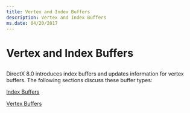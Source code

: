 ```yaml
---
title: Vertex and Index Buffers
description: Vertex and Index Buffers
ms.date: 04/20/2017
---
```


# Vertex and Index Buffers


## <span id="ddk_vertex_and_index_buffers_gg"></span><span id="DDK_VERTEX_AND_INDEX_BUFFERS_GG"></span>


DirectX 8.0 introduces index buffers and updates information for vertex buffers. The following sections discuss these buffer types:

[Index Buffers](index-buffers.md)

[Vertex Buffers](vertex-buffers.md)

 

 





